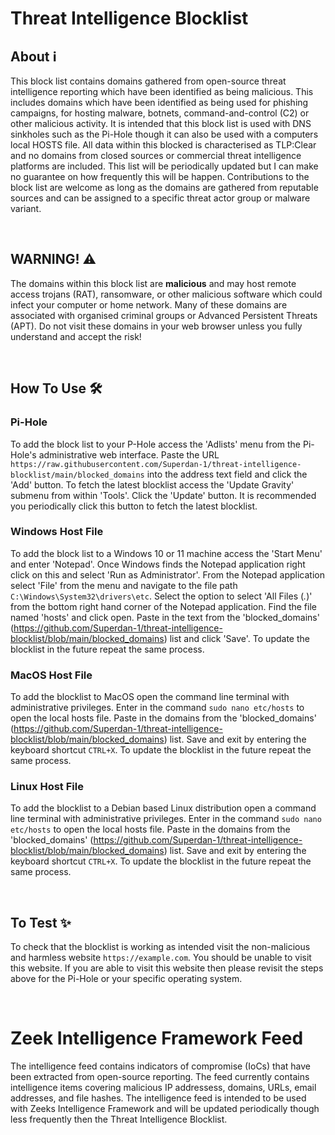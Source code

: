 # Threat Intelligence Blocklist


## About  ℹ️
This block list contains domains gathered from open-source threat intelligence reporting which have been identified as being malicious. This includes domains which have been identified as being used for phishing campaigns, for hosting malware, botnets, command-and-control (C2) or other malicious activity. It is intended that this block list is used with DNS sinkholes such as the Pi-Hole though it can also be used with a computers local HOSTS file. All data within this blocked is characterised as TLP:Clear and no domains from closed sources or commercial  threat intelligence platforms are included.  This list will be periodically updated but I can make no guarantee on how frequently this will be happen. Contributions to the block list are welcome as long as the domains are gathered from reputable sources and can be assigned to a specific threat actor group or malware variant. 

<br>

## WARNING!  ⚠️

The domains within this block list are **malicious** and may host remote access trojans (RAT), ransomware, or other malicious software which could infect your computer or home network. Many of these domains are associated with organised criminal groups or Advanced Persistent Threats (APT). 
Do not visit these domains in your web browser unless you fully understand and accept the risk! 

<br> 

## How To Use 🛠️  


### Pi-Hole 

To add the block list to your P-Hole access the 'Adlists' menu from the Pi-Hole's administrative web interface.  Paste the URL ```https://raw.githubusercontent.com/Superdan-1/threat-intelligence-blocklist/main/blocked_domains``` into the address text field and click the 'Add' button.  To fetch the latest blocklist access the 'Update Gravity' submenu from within 'Tools'. Click the 'Update' button.  It is recommended you periodically click this button to fetch the latest blocklist. 

### Windows Host File 

To add the block list to a Windows 10 or 11 machine access the 'Start Menu' and enter 'Notepad'. Once Windows finds the Notepad application right click on this and select 'Run as Administrator'.  From the Notepad application select 'File' from the menu and navigate to the file path ```C:\Windows\System32\drivers\etc```. Select the option to select 'All Files (*.*)' from the bottom right hand corner of the Notepad application. Find the file named 'hosts' and click open. Paste in the text from the 'blocked_domains' (https://github.com/Superdan-1/threat-intelligence-blocklist/blob/main/blocked_domains) list and click 'Save'. To update the blocklist in the future repeat the same process. 

### MacOS Host File 

To add the blocklist to MacOS open the command line terminal with administrative privileges. Enter in the command ```sudo nano etc/hosts``` to open the local hosts file. Paste in the domains from the 'blocked_domains' (https://github.com/Superdan-1/threat-intelligence-blocklist/blob/main/blocked_domains) list. Save and exit by entering the keyboard shortcut ```CTRL+X```. To update the blocklist in the future repeat the same process. 


### Linux Host File 

To add the blocklist to a Debian based Linux distribution open a command line terminal with administrative privileges. Enter in the command ```sudo nano etc/hosts``` to open the local hosts file. Paste in the domains from the 'blocked_domains' (https://github.com/Superdan-1/threat-intelligence-blocklist/blob/main/blocked_domains) list. Save and exit by entering the keyboard shortcut ```CTRL+X```. To update the blocklist in the future repeat the same process.

<br>

## To Test ✨

To check that the blocklist is working as intended visit the non-malicious and harmless website ```https://example.com```.  You should be unable to visit this website. If you are able to visit this website then please revisit the steps above for the Pi-Hole or your specific operating system. 

<br>

# Zeek Intelligence Framework Feed

The intelligence feed contains indicators of compromise (IoCs) that have been extracted from open-source reporting. The feed currently contains intelligence items covering malicious IP addressess, domains, URLs, email addresses, and file hashes. The intelligence feed is intended to be used with Zeeks Intelligence Framework and will be updated periodically though less frequently then the Threat Intelligence Blocklist. 


